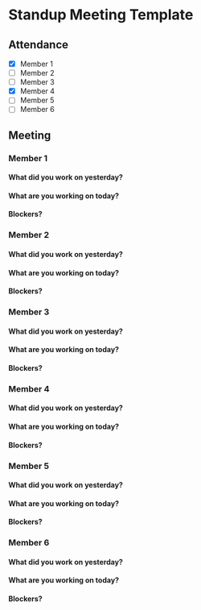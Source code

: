# Standup Meeting Template

## Attendance

- [x] Member 1
- [ ] Member 2
- [ ] Member 3
- [x] Member 4
- [ ] Member 5
- [ ] Member 6

## Meeting

### Member 1

#### What did you work on yesterday?

#### What are you working on today?

#### Blockers?

### Member 2

#### What did you work on yesterday?

#### What are you working on today?

#### Blockers?

### Member 3

#### What did you work on yesterday?

#### What are you working on today?

#### Blockers?

### Member 4

#### What did you work on yesterday?

#### What are you working on today?

#### Blockers?

### Member 5

#### What did you work on yesterday?

#### What are you working on today?

#### Blockers?

### Member 6

#### What did you work on yesterday?

#### What are you working on today?

#### Blockers?